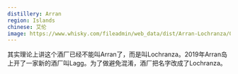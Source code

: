 ```yaml
---
distillery: Arran
region: Islands
chinese: 艾伦
image: https://www.whisky.com/fileadmin/web_data/dist/Arran-Lochranza/01_Lochranza_distillery.jpg
---
```

其实理论上讲这个酒厂已经不能叫Arran了，而是叫Lochranza。2019年Arran岛上开了一家新的酒厂叫Lagg。为了做避免混淆，酒厂把名字改成了Lochranza。
